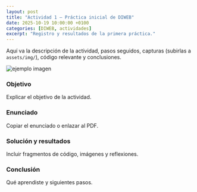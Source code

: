 ```yaml
---
layout: post
title: "Actividad 1 — Práctica inicial de DIWEB"
date: 2025-10-19 10:00:00 +0100
categories: [DIWEB, actividades]
excerpt: "Registro y resultados de la primera práctica."
---
```


Aquí va la descripción de la actividad, pasos seguidos, capturas (subirlas a `assets/img/`), código relevante y conclusiones.

![ejemplo imagen](/GitHub-Page-DIWEB/assets/img/fotoEjemplo.jpg)

### Objetivo
Explicar el objetivo de la actividad.

### Enunciado
Copiar el enunciado o enlazar al PDF.

### Solución y resultados
Incluir fragmentos de código, imágenes y reflexiones.

### Conclusión
Qué aprendiste y siguientes pasos.
